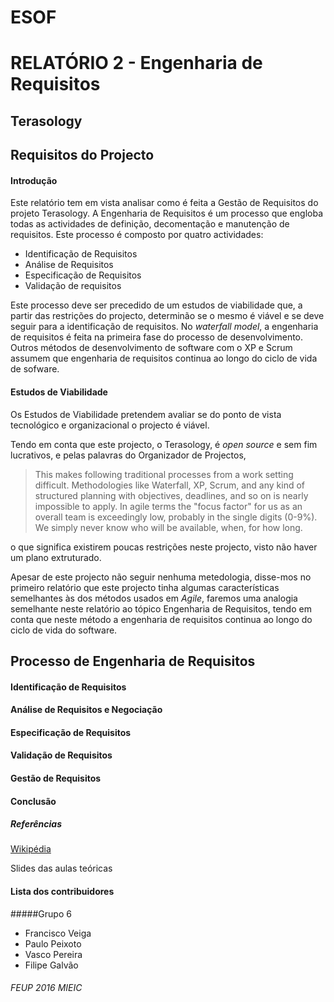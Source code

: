 # ESOF
# RELATÓRIO 2 - Engenharia de Requisitos
## Terasology

## Requisitos do Projecto

#### Introdução

Este relatório tem em vista analisar como é feita a Gestão de Requisitos do projeto Terasology.
A Engenharia de Requisitos é um processo que engloba todas as actividades de definição, decomentação e manutenção de
requisitos. Este processo é composto por quatro actividades:
* Identificação de Requisitos
* Análise de Requisitos
* Especificação de Requisitos
* Validação de requisitos

Este processo deve ser precedido de um estudos de viabilidade que, a partir das restrições do projecto, determinão 
se o mesmo é viável e se deve seguir para a identificação de requisitos.
No *waterfall model*, a engenharia de requisitos é feita na primeira fase do processo de desenvolvimento. Outros métodos
de desenvolvimento de software com o XP e Scrum assumem que engenharia de requisitos continua ao longo do ciclo de 
vida de sofware.

#### Estudos de Viabilidade

Os Estudos de Viabilidade pretendem avaliar se do ponto de vista tecnológico e organizacional o projecto é viável.

Tendo em conta que este projecto, o Terasology, é *open source* e sem fim lucrativos, e pelas palavras do Organizador
de Projectos,

> This makes following traditional processes from a work setting difficult. Methodologies like Waterfall, XP, Scrum, and 
any kind of structured planning with objectives, deadlines, and so on is nearly impossible to apply. In agile terms the 
"focus factor" for us as an overall team is exceedingly low, probably in the single digits (0-9%). We simply never know who 
will be available, when, for how long.

o que significa existirem poucas restrições neste projecto, visto não haver um plano extruturado.

Apesar de este projecto não seguir nenhuma metedologia, disse-mos no primeiro relatório que este projecto tinha algumas 
características semelhantes às dos métodos usados em *Agile*, faremos uma analogia semelhante neste relatório ao tópico
Engenharia de Requisitos, tendo em conta que neste método a engenharia de requisitos continua ao longo do ciclo de vida 
do software.



## Processo de Engenharia de Requisitos

#### Identificação de Requisitos

#### Análise de Requisitos e Negociação

#### Especificação de Requisitos

#### Validação de Requisitos

#### Gestão de Requisitos

#### Conclusão

##### Referências
[Wikipédia](https://pt.wikipedia.org/wiki/Engenharia_de_requisitos)

Slides das aulas teóricas

#### Lista dos contribuidores 

#####Grupo 6
* Francisco Veiga
* Paulo Peixoto
* Vasco Pereira
* Filipe Galvão

###### FEUP 2016 MIEIC
